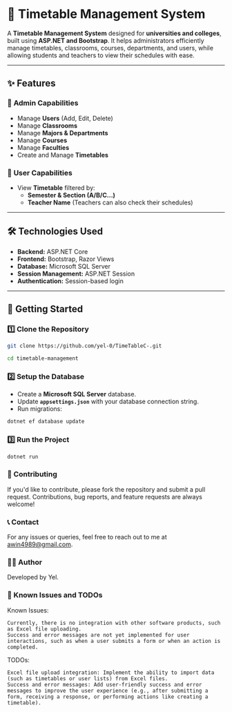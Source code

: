 # 🏫 Timetable Management System

A **Timetable Management System** designed for **universities and colleges**, built using **ASP.NET and Bootstrap**. It helps administrators efficiently manage timetables, classrooms, courses, departments, and users, while allowing students and teachers to view their schedules with ease.

---

## ✨ Features

### 🔹 **Admin Capabilities**  
- Manage **Users** (Add, Edit, Delete)  
- Manage **Classrooms**  
- Manage **Majors & Departments**  
- Manage **Courses**
- Manage **Faculties**  
- Create and Manage **Timetables**  

### 🔹 **User Capabilities**  
- View **Timetable** filtered by:  
  - **Semester & Section (A/B/C...)**  
  - **Teacher Name** (Teachers can also check their schedules)  

---

## 🛠 **Technologies Used**
- **Backend:** ASP.NET Core  
- **Frontend:** Bootstrap, Razor Views  
- **Database:** Microsoft SQL Server  
- **Session Management:** ASP.NET Session  
- **Authentication:** Session-based login  

---

## 🚀 **Getting Started**

### 1️⃣ **Clone the Repository**
```sh
git clone https://github.com/yel-0/TimeTableC-.git
```
```sh
cd timetable-management
```

### 2️⃣ **Setup the Database**
- Create a **Microsoft SQL Server** database.
- Update **`appsettings.json`** with your database connection string.
- Run migrations:
```sh
dotnet ef database update
```

### 3️⃣ **Run the Project**
```sh
dotnet run
```

### 📝 Contributing

If you'd like to contribute, please fork the repository and submit a pull request. Contributions, bug reports, and feature requests are always welcome!

### 📞 Contact

For any issues or queries, feel free to reach out to me at awin4989@gmail.com.

### 👨‍💻 Author

Developed by Yel.

### 🐛 Known Issues and TODOs
Known Issues:

    Currently, there is no integration with other software products, such as Excel file uploading.
    Success and error messages are not yet implemented for user interactions, such as when a user submits a form or when an action is completed.

TODOs:

    Excel file upload integration: Implement the ability to import data (such as timetables or user lists) from Excel files.
    Success and error messages: Add user-friendly success and error messages to improve the user experience (e.g., after submitting a form, receiving a response, or performing actions like creating a timetable).
